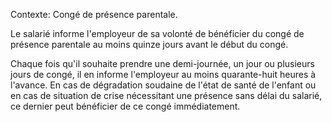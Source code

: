 Contexte: Congé de présence parentale.

Le salarié informe l'employeur de sa volonté de bénéficier du congé de présence parentale au moins quinze jours avant le début du congé.

Chaque fois qu'il souhaite prendre une demi-journée, un jour ou plusieurs jours de congé, il en informe l'employeur au moins quarante-huit heures à l'avance. En cas de dégradation soudaine de l'état de santé de l'enfant ou en cas de situation de crise nécessitant une présence sans délai du salarié, ce dernier peut bénéficier de ce congé immédiatement.